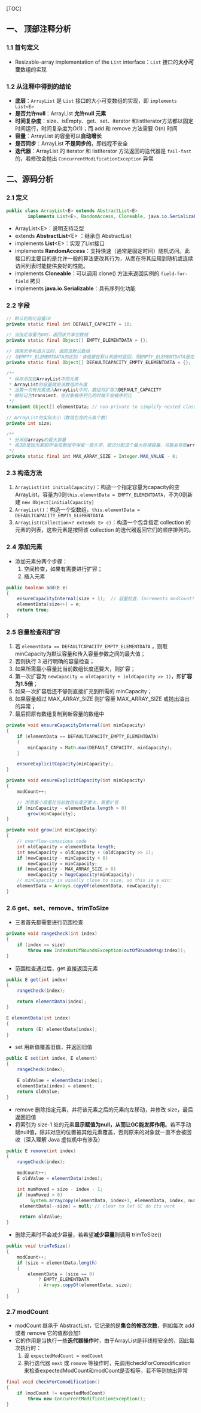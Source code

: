 [TOC]

## 一、 顶部注释分析

### 1.1 首句定义

+ Resizable-array implementation of the `List` interface：`List` 接口的**大小可变**数组的实现



### 1.2 从注释中得到的结论

+ **底层**：`ArrayList` 是 `List` 接口的大小可变数组的实现，即 `implements List<E>`
+ **是否允许null**：ArrayList **允许null 元素**
+ **时间复杂度**：size、isEmpty、get、set、iterator 和listIterator方法都以固定时间运行，时间复杂度为O(1)；而 add 和 remove 方法需要 O(n) 时间
+ **容量**：ArrayList 的容量可以**自动增长**
+ **是否同步**：ArrayList **不是同步的**，即线程不安全
+ **迭代器**：ArrayList 的 iterator 和 listIterator 方法返回的迭代器是 `fail-fast` 的，若修改会抛出 `ConcurrentModificationException` 异常


## 二、源码分析

### 2.1 定义

```java
public class ArrayList<E> extends AbstractList<E> 
		implements List<E>, RandomAccess, Cloneable, java.io.Serializable
```

+ ArrayList\<E\>：说明支持泛型
+ extends **AbstractList**\<E\> ：继承自 AbstractList
+ implements **List**\<E\>：实现了List接口
+ implements **RandomAccess**：支持快速（通常是固定时间）随机访问。此接口的主要目的是允许一般的算法更改其行为，从而在将其应用到随机或连续访问列表时能提供良好的性能。
+ implements **Cloneable**：可以调用 clone() 方法来返回实例的 `field-for-field` 拷贝
+ implements **java.io.Serializable**：具有序列化功能



### 2.2 字段

```java
// 默认初始化容量10
private static final int DEFAULT_CAPACITY = 10;

// 当指定容量为0时，返回该共享空数组
private static final Object[] EMPTY_ELEMENTDATA = {};

// 调用无参构造方法时，返回该默认数组
// 与EMPTY_ELEMENTDATA的区别：该值是在默认构造时返回，而EMPTY_ELEMENTDATA是在用户指定容量为0时返回
private static final Object[] DEFAULTCAPACITY_EMPTY_ELEMENTDATA = {};

/**
 * 保存添加到ArrayList中的元素
 * ArrayList的容量就是该数组的长度
 * 当第一次有元素进入ArrayList中时，数组将扩容为DEFAULT_CAPACITY
 * 被标记为transient，在对象被序列化的时候不会被序列化
 */
transient Object[] elementData; // non-private to simplify nested class access

// ArrayList的实际大小（数组包含的元素个数）
private int size;

/**
 * 分派给arrays的最大容量
 * 减去8是因为某些VM会在数组中保留一些头字，尝试分配这个最大存储容量，可能会导致array容量大于VM的limit，最终导致OutOfMemoryError
 */
private static final int MAX_ARRAY_SIZE = Integer.MAX_VALUE - 8;
```



### 2.3 构造方法

1. `ArrayList(int initialCapacity)`：构造一个指定容量为capacity的空ArrayList，容量为0则`this.elementData = EMPTY_ELEMENTDATA`，不为0则新建 `new Object[initialCapacity]`
2. `ArrayList()`：构造一个空数组，`this.elementData = DEFAULTCAPACITY_EMPTY_ELEMENTDATA`
3. `ArrayList(Collection<? extends E> c)`：构造一个包含指定 collection 的元素的列表，这些元素是按照该 collection 的迭代器返回它们的顺序排列的。



### 2.4 添加元素

+ 添加元素分两个步骤：
  1. 空间检查，如果有需要进行扩容；
  2. 插入元素

```java
public boolean add(E e) 
{
	ensureCapacityInternal(size + 1);  // 容量检查，Increments modCount!!
	elementData[size++] = e;
	return true;
}
```



### 2.5 容量检查和扩容

1. 若 `elementData == DEFAULTCAPACITY_EMPTY_ELEMENTDATA` ，则取minCapacity为默认容量和传入容量参数之间的最大值；
2. 否则执行 3 进行明确的容量检查；
3. 如果所需最小容量比当前数组长度还要大，则扩容；
4. 第一次扩容为 `newCapacity = oldCapacity + (oldCapacity >> 1)`，即**扩容为1.5倍**；
5. 如果一次扩容后还不够则直接扩充到所需的 minCapacity；
6. 如果容量超过 MAX_ARRAY_SIZE 则扩容至 MAX_ARRAY_SIZE 或抛出溢出的异常；
7. 最后把原有数组复制到新容量的数组中

```java
private void ensureCapacityInternal(int minCapacity) 
{
	if (elementData == DEFAULTCAPACITY_EMPTY_ELEMENTDATA) 
	{
		minCapacity = Math.max(DEFAULT_CAPACITY, minCapacity);
	}

	ensureExplicitCapacity(minCapacity);
}

private void ensureExplicitCapacity(int minCapacity) 
{
	modCount++;

	// 所需最小容量比当前数组长度还要大，需要扩容
	if (minCapacity - elementData.length > 0)
		grow(minCapacity);
}

private void grow(int minCapacity) 
{
	// overflow-conscious code
	int oldCapacity = elementData.length;
	int newCapacity = oldCapacity + (oldCapacity >> 1);
	if (newCapacity - minCapacity < 0)
		newCapacity = minCapacity;
	if (newCapacity - MAX_ARRAY_SIZE > 0)
		newCapacity = hugeCapacity(minCapacity);
	// minCapacity is usually close to size, so this is a win:
	elementData = Arrays.copyOf(elementData, newCapacity);
}
```



### 2.6 get、set、remove、trimToSize

+ 三者首先都需要进行范围检查

```java
private void rangeCheck(int index) 
{
	if (index >= size)
		throw new IndexOutOfBoundsException(outOfBoundsMsg(index));
}
```



+ 范围检查通过后，get 直接返回元素

```java
public E get(int index) 
{
	rangeCheck(index);

	return elementData(index);
}

E elementData(int index) 
{
	return (E) elementData[index];
}
```



+ set 用新值覆盖旧值，并返回旧值

```java
public E set(int index, E element) 
{
	rangeCheck(index);

	E oldValue = elementData(index);
	elementData[index] = element;
    return oldValue;
}
```



+ remove 删除指定元素，并将该元素之后的元素向左移动，并修改 size，最后返回旧值
+ 将索引为 size-1 处的元素**显示赋值为null，从而让GC能发挥作用**。若不手动赋null值，除非对应的位置被其他元素覆盖，否则原来的对象就一直不会被回收（深入理解 Java 虚拟机中有涉及）

```java
public E remove(int index) 
{
	rangeCheck(index);

	modCount++;
	E oldValue = elementData(index);

	int numMoved = size - index - 1;
	if (numMoved > 0)
		 System.arraycopy(elementData, index+1, elementData, index, numMoved);
	 elementData[--size] = null; // clear to let GC do its work

     return oldValue;
}
```



+ 删除元素时不会减少容量，若希望**减少容量**则调用 trimToSize()

```java
public void trimToSize() 
{
	modCount++;
	if (size < elementData.length) 
	{
		elementData = (size == 0)
  			? EMPTY_ELEMENTDATA
  			: Arrays.copyOf(elementData, size);
	}
}
```



### 2.7 modCount

+ modCount 继承于 AbstractList，它记录的是**集合的修改次数**，例如每次 add 或者 remove 它的值都会加1
+ 它的作用是当执行一些**迭代器操作**时，由于ArrayList是非线程安全的，因此每次执行时：
    1. 设 `expectedModCount = modCount`
    2. 执行迭代器 `next` 或 `remove` 等操作时，先调用checkForComodification来检查expectedModCount和modCount是否相等，若不等则抛出异常

```java
final void checkForComodification() 
{
    if (modCount != expectedModCount)
		throw new ConcurrentModificationException();
}
```

